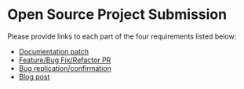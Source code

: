 # Open Source Project Submission

Please provide links to each part of the four requirements listed below:

* [Documentation patch](https://github.com/berkmancenter/bookanook/pull/225)
* [Feature/Bug Fix/Refactor PR](https://github.com/berkmancenter/bookanook/pull/223)
* [Bug replication/confirmation](https://github.com/berkmancenter/bookanook/issues/9)
* [Blog post](https://lao9.github.io/2017/07/30/open-source-attempt.html)
